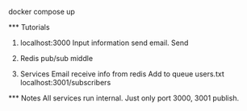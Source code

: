 docker compose up

*** Tutorials

1. localhost:3000
Input information send email.
Send

2. Redis pub/sub middle

3. Services Email receive info from redis
Add to queue users.txt
localhost:3001/subscribers


*** Notes
All services run internal. 
Just only port 3000, 3001 publish.